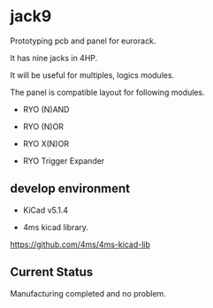 # jack9

Prototyping pcb and panel for eurorack.

It has nine jacks in 4HP.

It will be useful for multiples, logics modules.

The panel is compatible layout for following modules.

- RYO (N)AND

- RYO (N)OR

- RYO X(N)OR

- RYO Trigger Expander

## develop environment

- KiCad v5.1.4

- 4ms kicad library.

https://github.com/4ms/4ms-kicad-lib

## Current Status

Manufacturing completed and no problem.
